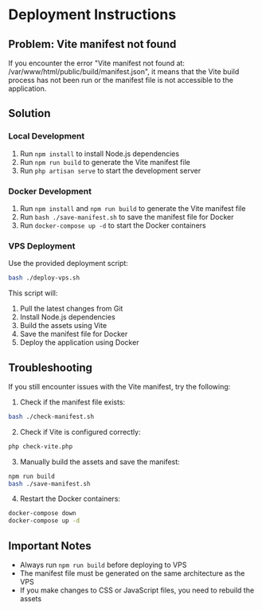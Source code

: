 # Deployment Instructions

## Problem: Vite manifest not found

If you encounter the error "Vite manifest not found at: /var/www/html/public/build/manifest.json", it means that the Vite build process has not been run or the manifest file is not accessible to the application.

## Solution

### Local Development

1. Run `npm install` to install Node.js dependencies
2. Run `npm run build` to generate the Vite manifest file
3. Run `php artisan serve` to start the development server

### Docker Development

1. Run `npm install` and `npm run build` to generate the Vite manifest file
2. Run `bash ./save-manifest.sh` to save the manifest file for Docker
3. Run `docker-compose up -d` to start the Docker containers

### VPS Deployment

Use the provided deployment script:

```bash
bash ./deploy-vps.sh
```

This script will:
1. Pull the latest changes from Git
2. Install Node.js dependencies
3. Build the assets using Vite
4. Save the manifest file for Docker
5. Deploy the application using Docker

## Troubleshooting

If you still encounter issues with the Vite manifest, try the following:

1. Check if the manifest file exists:
```bash
bash ./check-manifest.sh
```

2. Check if Vite is configured correctly:
```bash
php check-vite.php
```

3. Manually build the assets and save the manifest:
```bash
npm run build
bash ./save-manifest.sh
```

4. Restart the Docker containers:
```bash
docker-compose down
docker-compose up -d
```

## Important Notes

- Always run `npm run build` before deploying to VPS
- The manifest file must be generated on the same architecture as the VPS
- If you make changes to CSS or JavaScript files, you need to rebuild the assets
